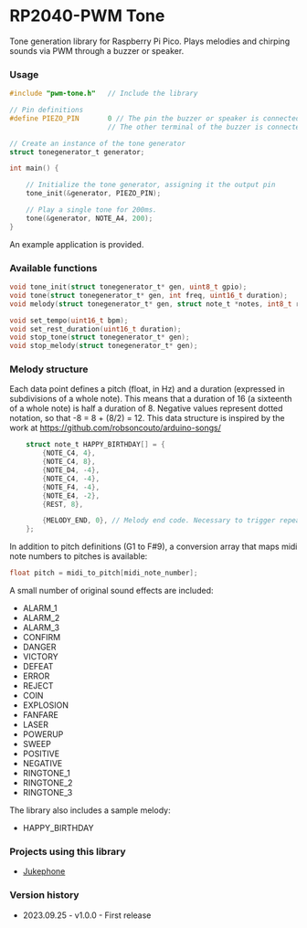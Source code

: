 # RP2040-PWM Tone
Tone generation library for Raspberry Pi Pico. Plays melodies and chirping sounds via PWM through a buzzer or speaker.

### Usage
```c
#include "pwm-tone.h"   // Include the library

// Pin definitions
#define PIEZO_PIN       0 // The pin the buzzer or speaker is connected to.
                        // The other terminal of the buzzer is connected to ground.

// Create an instance of the tone generator
struct tonegenerator_t generator;

int main() {

    // Initialize the tone generator, assigning it the output pin
    tone_init(&generator, PIEZO_PIN);

    // Play a single tone for 200ms.
    tone(&generator, NOTE_A4, 200);
}
```

An example application is provided.

### Available functions
```c
void tone_init(struct tonegenerator_t* gen, uint8_t gpio);
void tone(struct tonegenerator_t* gen, int freq, uint16_t duration);
void melody(struct tonegenerator_t* gen, struct note_t *notes, int8_t repeat);

void set_tempo(uint16_t bpm);
void set_rest_duration(uint16_t duration);
void stop_tone(struct tonegenerator_t* gen);
void stop_melody(struct tonegenerator_t* gen);
```

### Melody structure
Each data point defines a pitch (float, in Hz) and a duration (expressed in subdivisions of a whole note). This means that a duration of 16 (a sixteenth of a whole note) is half a duration of 8. Negative values represent dotted notation, so that -8 = 8 + (8/2) = 12. This data structure is inspired by the work at https://github.com/robsoncouto/arduino-songs/

```c
    struct note_t HAPPY_BIRTHDAY[] = {
        {NOTE_C4, 4},
        {NOTE_C4, 8}, 
        {NOTE_D4, -4},
        {NOTE_C4, -4},
        {NOTE_F4, -4},
        {NOTE_E4, -2},
        {REST, 8},

        {MELODY_END, 0}, // Melody end code. Necessary to trigger repeats
    };
```

In addition to pitch definitions (G1 to F#9), a conversion array that maps midi note numbers to pitches is available:
```c
float pitch = midi_to_pitch[midi_note_number];
```

A small number of original sound effects are included:
- ALARM_1
- ALARM_2
- ALARM_3
- CONFIRM
- DANGER
- VICTORY
- DEFEAT
- ERROR
- REJECT
- COIN
- EXPLOSION
- FANFARE
- LASER
- POWERUP
- SWEEP
- POSITIVE
- NEGATIVE
- RINGTONE_1
- RINGTONE_2
- RINGTONE_3

The library also includes a sample melody:
- HAPPY_BIRTHDAY


### Projects using this library
- [Jukephone](https://github.com/TuriSc/Jukephone)


### Version history
- 2023.09.25 - v1.0.0 - First release